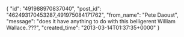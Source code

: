  {
   "id": "491988970837040",
   "post_id": "462493170453287_491975084171762",
   "from_name": "Pete Daoust",
   "message": "does it have anything to do with this belligerent William Wallace..???",
   "created_time": "2013-03-14T01:37:35+0000"
 }
